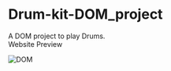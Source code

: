 # Drum-kit-DOM_project

A DOM project to play Drums. <br/>
Website Preview</br>

![DOM](https://user-images.githubusercontent.com/97237040/173174639-df7b9402-582d-4aeb-9f1b-56017d6b6810.png)
